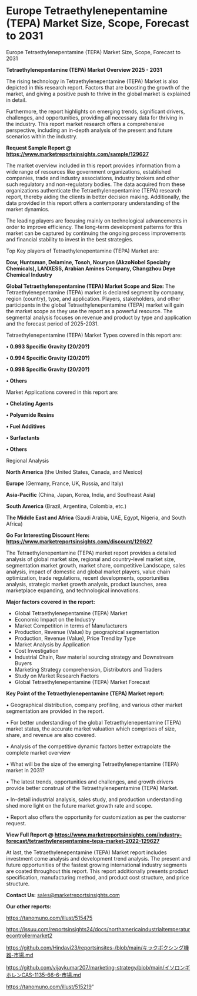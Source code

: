 # Europe Tetraethylenepentamine (TEPA) Market Size, Scope, Forecast to 2031
Europe Tetraethylenepentamine (TEPA) Market Size, Scope, Forecast to 2031

<Strong> Tetraethylenepentamine (TEPA) Market Overview 2025 - 2031</strong>

The rising technology in Tetraethylenepentamine (TEPA) Market is also depicted in this research report. Factors that are boosting the growth of the market, and giving a positive push to thrive in the global market is explained in detail.

Furthermore, the report highlights on emerging trends, significant drivers, challenges, and opportunities, providing all necessary data for thriving in the industry. This report market research offers a comprehensive perspective, including an in-depth analysis of the present and future scenarios within the industry.

<strong>Request Sample Report @ <a href=https://www.marketreportsinsights.com/sample/129627>https://www.marketreportsinsights.com/sample/129627</a></strong>

The market overview included in this report provides information from a wide range of resources like government organizations, established companies, trade and industry associations, industry brokers and other such regulatory and non-regulatory bodies. The data acquired from these organizations authenticate the Tetraethylenepentamine (TEPA) research report, thereby aiding the clients in better decision making. Additionally, the data provided in this report offers a contemporary understanding of the market dynamics.

The leading players are focusing mainly on technological advancements in order to improve efficiency. The long-term development patterns for this market can be captured by continuing the ongoing process improvements and financial stability to invest in the best strategies.

Top Key players of Tetraethylenepentamine (TEPA) Market are:

<strong>Dow, Huntsman, Delamine, Tosoh, Nouryon (AkzoNobel Specialty Chemicals), LANXESS, Arabian Amines Company, Changzhou Deye Chemical Industry</strong>

<strong><b>Global Tetraethylenepentamine (TEPA) Market Scope and Size:</b></strong>
The Tetraethylenepentamine (TEPA) market is declared segment by company, region (country), type, and application. Players, stakeholders, and other participants in the global Tetraethylenepentamine (TEPA) market will gain the market scope as they use the report as a powerful resource. The segmental analysis focuses on revenue and product by type and application and the forecast period of 2025-2031.

Tetraethylenepentamine (TEPA) Market Types covered in this report are:

<strong>• 0.993 Specific Gravity (20/20?)

• 0.994 Specific Gravity (20/20?)

• 0.998 Specific Gravity (20/20?)

• Others</strong>

Market Applications covered in this report are:

<strong>• Chelating Agents

• Polyamide Resins

• Fuel Additives

• Surfactants

• Others</strong> 

Regional Analysis

<strong>North America</strong> (the United States, Canada, and Mexico)

<strong>Europe</strong> (Germany, France, UK, Russia, and Italy)

<strong>Asia-Pacific</strong> (China, Japan, Korea, India, and Southeast Asia)

<strong>South America</strong> (Brazil, Argentina, Colombia, etc.)

<strong>The Middle East and Africa</strong> (Saudi Arabia, UAE, Egypt, Nigeria, and South Africa)

<strong>Go For Interesting Discount Here: <a href=https://www.marketreportsinsights.com/discount/129627>https://www.marketreportsinsights.com/discount/129627</a></strong>

The Tetraethylenepentamine (TEPA) market report provides a detailed analysis of global market size, regional and country-level market size, segmentation market growth, market share, competitive Landscape, sales analysis, impact of domestic and global market players, value chain optimization, trade regulations, recent developments, opportunities analysis, strategic market growth analysis, product launches, area marketplace expanding, and technological innovations.

<strong><b>Major factors covered in the report:</b></strong>
<ul>
  <li>Global Tetraethylenepentamine (TEPA) Market </li>
  <li>Economic Impact on the Industry</li>
  <li>Market Competition in terms of Manufacturers</li>
  <li>Production, Revenue (Value) by geographical segmentation</li>
  <li>Production, Revenue (Value), Price Trend by Type</li>
  <li>Market Analysis by Application</li>
  <li>Cost Investigation</li>
  <li>Industrial Chain, Raw material sourcing strategy and Downstream Buyers</li>
  <li>Marketing Strategy comprehension, Distributors and Traders</li>
  <li>Study on Market Research Factors</li>
  <li>Global Tetraethylenepentamine (TEPA) Market Forecast</li>
</ul>

<strong><b>Key Point of the Tetraethylenepentamine (TEPA) Market report:</b></strong>

• Geographical distribution, company profiling, and various other market segmentation are provided in the report.

• For better understanding of the global Tetraethylenepentamine (TEPA) market status, the accurate market valuation which comprises of size, share, and revenue are also covered.

• Analysis of the competitive dynamic factors better extrapolate the complete market overview

• What will be the size of the emerging Tetraethylenepentamine (TEPA) market in 2031?

• The latest trends, opportunities and challenges, and growth drivers provide better construal of the Tetraethylenepentamine (TEPA) Market.

• In-detail industrial analysis, sales study, and production understanding shed more light on the future market growth rate and scope.

• Report also offers the opportunity for customization as per the customer request.

<strong><b>View Full Report @ <a href=https://www.marketreportsinsights.com/industry-forecast/tetraethylenepentamine-tepa-market-2022-129627>https://www.marketreportsinsights.com/industry-forecast/tetraethylenepentamine-tepa-market-2022-129627</a></b></strong>


At last, the Tetraethylenepentamine (TEPA) Market report includes investment come analysis and development trend analysis. The present and future opportunities of the fastest growing international industry segments are coated throughout this report. This report additionally presents product specification, manufacturing method, and product cost structure, and price structure.

<strong>Contact Us:</strong>
sales@marketreportsinsights.com

<strong>Our other reports:</strong>

<a href=https://tanomuno.com/illust/515475>https://tanomuno.com/illust/515475</a>

<a href=https://issuu.com/reportsinsights24/docs/northamericaindustrialtemperaturecontrollermarket2>https://issuu.com/reportsinsights24/docs/northamericaindustrialtemperaturecontrollermarket2</a>

<a href=https://github.com/Hindavi23/reportsinsites-/blob/main/キックボクシング機器-市場.md>https://github.com/Hindavi23/reportsinsites-/blob/main/キックボクシング機器-市場.md</a>

<a href=https://github.com/vijaykumar207/marketing-strategy/blob/main/イソロンギホレンCAS-1135-66-6-市場.md>https://github.com/vijaykumar207/marketing-strategy/blob/main/イソロンギホレンCAS-1135-66-6-市場.md</a>

<a href=https://tanomuno.com/illust/515219>https://tanomuno.com/illust/515219</a>"
